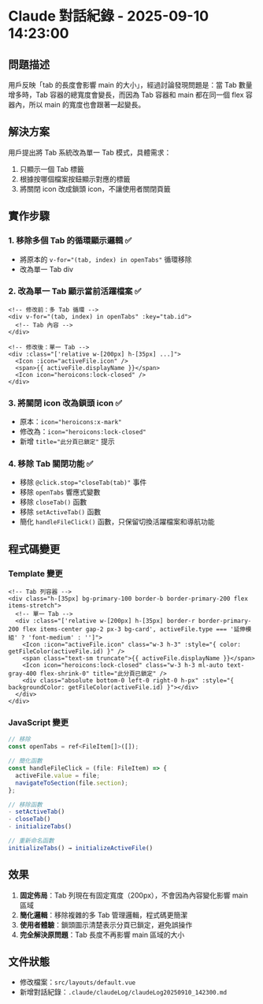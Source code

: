 # Claude 對話紀錄 - 2025-09-10 14:23:00

## 問題描述
用戶反映「tab 的長度會影響 main 的大小」，經過討論發現問題是：當 Tab 數量增多時，Tab 容器的總寬度會變長，而因為 Tab 容器和 main 都在同一個 flex 容器內，所以 main 的寬度也會跟著一起變長。

## 解決方案
用戶提出將 Tab 系統改為單一 Tab 模式，具體需求：
1. 只顯示一個 Tab 標籤
2. 根據按哪個檔案按鈕顯示對應的標籤
3. 將關閉 icon 改成鎖頭 icon，不讓使用者關閉頁籤

## 實作步驟

### 1. 移除多個 Tab 的循環顯示邏輯 ✅
- 將原本的 `v-for="(tab, index) in openTabs"` 循環移除
- 改為單一 Tab div

### 2. 改為單一 Tab 顯示當前活躍檔案 ✅
```vue
<!-- 修改前：多 Tab 循環 -->
<div v-for="(tab, index) in openTabs" :key="tab.id">
  <!-- Tab 內容 -->
</div>

<!-- 修改後：單一 Tab -->
<div :class="['relative w-[200px] h-[35px] ...]">
  <Icon :icon="activeFile.icon" />
  <span>{{ activeFile.displayName }}</span>
  <Icon icon="heroicons:lock-closed" />
</div>
```

### 3. 將關閉 icon 改為鎖頭 icon ✅
- 原本：`icon="heroicons:x-mark"` 
- 修改為：`icon="heroicons:lock-closed"`
- 新增 `title="此分頁已鎖定"` 提示

### 4. 移除 Tab 關閉功能 ✅
- 移除 `@click.stop="closeTab(tab)"` 事件
- 移除 `openTabs` 響應式變數
- 移除 `closeTab()` 函數
- 移除 `setActiveTab()` 函數
- 簡化 `handleFileClick()` 函數，只保留切換活躍檔案和導航功能

## 程式碼變更

### Template 變更
```vue
<!-- Tab 列容器 -->
<div class="h-[35px] bg-primary-100 border-b border-primary-200 flex items-stretch">
  <!-- 單一 Tab -->
  <div :class="['relative w-[200px] h-[35px] border-r border-primary-200 flex items-center gap-2 px-3 bg-card', activeFile.type === '延伸模組' ? 'font-medium' : '']">
    <Icon :icon="activeFile.icon" class="w-3 h-3" :style="{ color: getFileColor(activeFile.id) }" />
    <span class="text-sm truncate">{{ activeFile.displayName }}</span>
    <Icon icon="heroicons:lock-closed" class="w-3 h-3 ml-auto text-gray-400 flex-shrink-0" title="此分頁已鎖定" />
    <div class="absolute bottom-0 left-0 right-0 h-px" :style="{ backgroundColor: getFileColor(activeFile.id) }"></div>
  </div>
</div>
```

### JavaScript 變更
```javascript
// 移除
const openTabs = ref<FileItem[]>([]);

// 簡化函數
const handleFileClick = (file: FileItem) => {
  activeFile.value = file;
  navigateToSection(file.section);
};

// 移除函數
- setActiveTab()
- closeTab() 
- initializeTabs()

// 重新命名函數
initializeTabs() → initializeActiveFile()
```

## 效果
1. **固定佈局**：Tab 列現在有固定寬度（200px），不會因為內容變化影響 main 區域
2. **簡化邏輯**：移除複雜的多 Tab 管理邏輯，程式碼更簡潔
3. **使用者體驗**：鎖頭圖示清楚表示分頁已鎖定，避免誤操作
4. **完全解決原問題**：Tab 長度不再影響 main 區域的大小

## 文件狀態
- 修改檔案：`src/layouts/default.vue`
- 新增對話紀錄：`.claude/claudeLog/claudeLog20250910_142300.md`